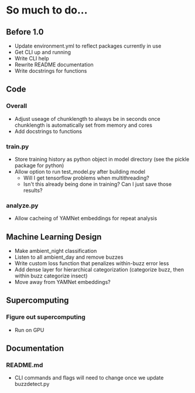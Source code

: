 # So much to do...
## Before 1.0
* Update environment.yml to reflect packages currently in use
* Get CLI up and running
* Write CLI help
* Rewrite README documentation
* Write docstrings for functions

## Code
### Overall
* Adjust useage of chunklength to always be in seconds once chunklength is automatically set from memory and cores
* Add docstrings to functions

### train.py
* Store training history as python object in model directory (see the pickle package for python)
* Allow option to run test_model.py after building model
     - Will I get tensorflow problems when multithreading?
     - Isn't this already being done in training? Can I just save those results?

### analyze.py
* Allow cacheing of YAMNet embeddings for repeat analysis

## Machine Learning Design
* Make ambient_night classification
* Listen to all ambient_day and remove buzzes
* Write custom loss function that penalizes within-buzz error less
* Add dense layer for hierarchical categorization (categorize buzz, then within buzz categorize insect)
* Move away from YAMNet embeddings? 

## Supercomputing
### Figure out supercomputing
* Run on GPU

## Documentation
### README.md
* CLI commands and flags will need to change once we update buzzdetect.py
